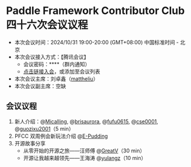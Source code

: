 # Paddle Framework Contributor Club 四十六次会议议程

- 本次会议时间：2024/10/31 19:00-20:00 (GMT+08:00) 中国标准时间 - 北京
- 本次会议接入方式：【腾讯会议】
  - 会议密码：\*\*\*\*（群内通知）
  - [点击链接入会](https://meeting.tencent.com/dm/GeqTs8YW6HHQ)，或添加至会议列表
- 本次会议主席：刘卓鑫（[mattheliu](https://github.com/mattheliu)）
- 本次会议副主席：空缺

## 会议议程

1. 新人介绍：@[Micalling](https://github.com/Micalling), @[brisaurora](https://github.com/brisaurora), @[fufu0615](https://github.com/fufu0615), @[cse0001](https://github.com/cse0001), @[guozixu2001](https://github.com/guozixu2001)（5 min）
2. PFCC 双周例会新玩法介绍 @[E-Pudding](https://github.com/E-Pudding)
3. 开源故事分享
   - 从零开始的开源之旅——汪师傅 @[GreatV](https://github.com/GreatV)（30 min）
   - 开源让我越来越领先——王海涛 @[yulangz](https://github.com/yulangz)（10 min）
